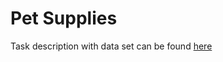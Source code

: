 # Pet Supplies

Task description with data set can be found [here](https://s3.amazonaws.com/talent-assets.datacamp.com/Practical+-+DAA+-+Pet+Supplies+-+2212.pdf)

